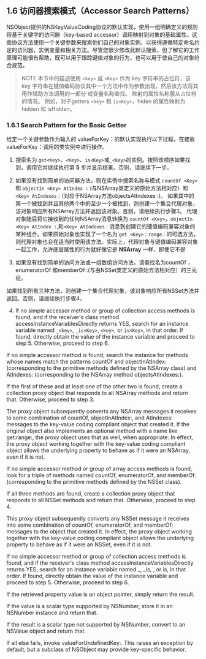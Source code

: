 ## 1.6 访问器搜索模式（Accessor Search Patterns）
NSObject提供的NSKeyValueCoding协议的默认实现，使用一组明确定义的规则将基于关键字的访问器（key-based accessor）调用映射到对象的基础属性。这些协议方法使用一个关键参数来搜索他们自己的对象实例，以获得遵循特定命名约定的访问器，实例变量和相关方法。尽管您很少修改此默认搜索，但了解它的工作原理可能很有帮助，既可以用于跟踪键值对象的行为，也可以用于使自己的对象符合规范。

> NOTE
> 本节中的描述使用 `<key>` 或 `<Key>` 作为 key 字符串的占位符，该 key 字符串在键值编码协议其中一个方法中作为参数出现，然后该方法将其用作辅助方法调用的一部分 或变量名称查找。 映射的属性名称服从占位符的情况。 例如，对于getters `<key>` 和 `is<Key>`，hiden 的属性映射为 hidden 和 isHidden。

### 1.6.1 Search Pattern for the Basic Getter

给定一个关键参数作为输入的 valueForKey：的默认实现执行以下过程，在接收 valueForKey：调用的类实例中进行操作。

1. 搜索名为 `get<Key>`、`<Key>`、`is<Key>`或`_<key>`的实例。按照该顺序如果找到，调用它并继续执行第 **5** 步并显示结果。否则，请继续下一步。
2. 如果没有找到简单的访问器方法，则在实例中搜索名称与模式 `countOf <Key>` 和 `objectIn <Key> AtIndex :` (与NSArray类定义的原始方法相对应）和 `<key> AtIndexes：`（对应于NSArray方法objectsAtIndexes :)。
如果其中的第一个被找到并且其他两个中的至少一个被找到，则创建一个集合代理对象，该对象响应所有NSArray方法并返回该对象。否则，请继续执行步骤3。
代理对象随后将它接收到的任何NSArray消息转换为 `countOf <Key>`，`objectIn <Key> AtIndex :`,和`<Key> AtIndexes：`消息到创建它的键值编码兼容对象的某种组合。如果原始对象也实现了一个名为 `get <Key>：range：`的可选方法，则代理对象也会在适当时使用该方法。实际上，代理对象与键值编码兼容对象一起工作，允许底层属性的行为就好像它是 **NSArray** 一样，即使它不是

4. 如果没有找到简单的访问方法或一组数组访问方法，请查找名为countOf <Key>，enumeratorOf <Key>和memberOf <Key> :(与由NSSet类定义的原始方法相对应）的三元组。

如果找到所有三种方法，则创建一个集合代理对象，该对象响应所有NSSet方法并返回。否则，请继续执行步骤4。

4. If no simple accessor method or group of collection access methods is found, and if the receiver's class method accessInstanceVariablesDirectly returns YES, search for an instance variable named `_<key>`, `_is<Key>`, `<key>`, or `is<Key>`, in that order. If found, directly obtain the value of the instance variable and proceed to step 5. Otherwise, proceed to step 6.

If no simple accessor method is found, search the instance for methods whose names match the patterns countOf<Key> and objectIn<Key>AtIndex: (corresponding to the primitive methods defined by the NSArray class) and <key>AtIndexes: (corresponding to the NSArray method objectsAtIndexes:).

If the first of these and at least one of the other two is found, create a collection proxy object that responds to all NSArray methods and return that. Otherwise, proceed to step 3.

The proxy object subsequently converts any NSArray messages it receives to some combination of countOf<Key>, objectIn<Key>AtIndex:, and <key>AtIndexes: messages to the key-value coding compliant object that created it. If the original object also implements an optional method with a name like get<Key>:range:, the proxy object uses that as well, when appropriate. In effect, the proxy object working together with the key-value coding compliant object allows the underlying property to behave as if it were an NSArray, even if it is not.

If no simple accessor method or group of array access methods is found, look for a triple of methods named countOf<Key>, enumeratorOf<Key>, and memberOf<Key>: (corresponding to the primitive methods defined by the NSSet class).

If all three methods are found, create a collection proxy object that responds to all NSSet methods and return that. Otherwise, proceed to step 4.

This proxy object subsequently converts any NSSet message it receives into some combination of countOf<Key>, enumeratorOf<Key>, and memberOf<Key>: messages to the object that created it. In effect, the proxy object working together with the key-value coding compliant object allows the underlying property to behave as if it were an NSSet, even if it is not.

If no simple accessor method or group of collection access methods is found, and if the receiver's class method accessInstanceVariablesDirectly returns YES, search for an instance variable named _<key>, _is<Key>, <key>, or is<Key>, in that order. If found, directly obtain the value of the instance variable and proceed to step 5. Otherwise, proceed to step 6.

If the retrieved property value is an object pointer, simply return the result.

If the value is a scalar type supported by NSNumber, store it in an NSNumber instance and return that.

If the result is a scalar type not supported by NSNumber, convert to an NSValue object and return that.

If all else fails, invoke valueForUndefinedKey:. This raises an exception by default, but a subclass of NSObject may provide key-specific behavior.



